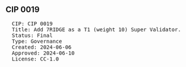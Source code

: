 ## CIP 0019

<pre>
  CIP: CIP 0019
  Title: Add 7RIDGE as a T1 (weight 10) Super Validator.
  Status: Final
  Type: Governance
  Created: 2024-06-06
  Approved: 2024-06-10
  License: CC-1.0
</pre>
